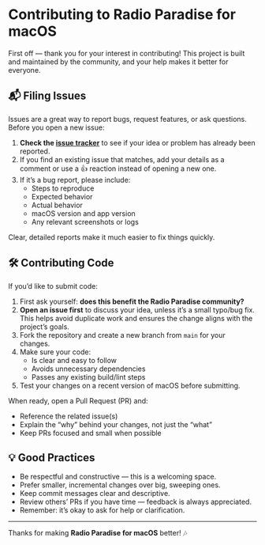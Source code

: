 # Contributing to Radio Paradise for macOS

First off — thank you for your interest in contributing! This project is built and maintained by the community, and your help makes it better for everyone.

## 📬 Filing Issues

Issues are a great way to report bugs, request features, or ask questions.  
Before you open a new issue:

1. **Check the [issue tracker](https://github.com/rybr-dev/radio-paradise-macos/issues)** to see if your idea or problem has already been reported.
2. If you find an existing issue that matches, add your details as a comment or use a 👍 reaction instead of opening a new one.
3. If it’s a bug report, please include:
   - Steps to reproduce
   - Expected behavior
   - Actual behavior
   - macOS version and app version
   - Any relevant screenshots or logs

Clear, detailed reports make it much easier to fix things quickly.

## 🛠 Contributing Code

If you’d like to submit code:

1. First ask yourself: **does this benefit the Radio Paradise community?**
2. **Open an issue first** to discuss your idea, unless it’s a small typo/bug fix.  
   This helps avoid duplicate work and ensures the change aligns with the project’s goals.
3. Fork the repository and create a new branch from `main` for your changes.
4. Make sure your code:
   - Is clear and easy to follow
   - Avoids unnecessary dependencies
   - Passes any existing build/lint steps
5. Test your changes on a recent version of macOS before submitting.

When ready, open a Pull Request (PR) and:
- Reference the related issue(s)
- Explain the “why” behind your changes, not just the “what”
- Keep PRs focused and small when possible

## 💡 Good Practices

- Be respectful and constructive — this is a welcoming space.
- Prefer smaller, incremental changes over big, sweeping ones.
- Keep commit messages clear and descriptive.
- Review others’ PRs if you have time — feedback is always appreciated.
- Remember: it’s okay to ask for help or clarification.

---

Thanks for making **Radio Paradise for macOS** better! 🎶
